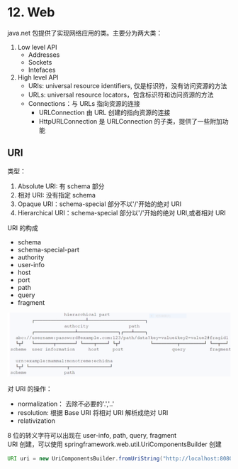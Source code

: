 # 12. Web

java.net 包提供了实现网络应用的类。主要分为两大类：

1. Low level API
   - Addresses
   - Sockets
   - Intefaces
2. High level API
   - URIs: universal resource identifiers, 仅是标识符，没有访问资源的方法
   - URLs: universal resource locators，包含标识符和访问资源的方法
   - Connections：与 URLs 指向资源的连接
     - URLConnection 由 URL 创建的指向资源的连接
     - HttpURLConnection 是 URLConnection 的子类，提供了一些附加功能

## URI

类型：

1. Absolute URI: 有 schema 部分
2. 相对 URI: 没有指定 schema
3. Opaque URI：schema-special 部分不以'/'开始的绝对 URI
4. Hierarchical URI：schema-special 部分以'/'开始的绝对 URI,或者相对 URI

URI 的构成

- schema
- schema-special-part
- authority
- user-info
- host
- port
- path
- query
- fragment

![picture 1](img/1625293028618.png)

对 URI 的操作：

- normalization： 去除不必要的'.','..'
- resolution: 根据 Base URI 将相对 URI 解析成绝对 URI
- relativization

8 位的转义字符可以出现在 user-info, path, query, fragment  
URI 创建，可以使用 springframework.web.util.UriComponentsBuilder 创建

```java
URI uri = new UriComponentsBuilder.fromUriString("http://localhost:8080").build(1);
```
